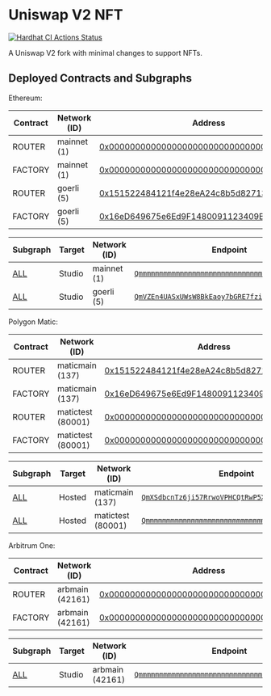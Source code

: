 # Uniswap V2 NFT

[![Hardhat CI Actions Status](https://github.com/nftfy/uniswap-v2-nft/workflows/Hardhat%20CI/badge.svg)](https://github.com/nftfy/uniswap-v2-nft/actions)

A Uniswap V2 fork with minimal changes to support NFTs.

## Deployed Contracts and Subgraphs

Ethereum:

| Contract     | Network (ID)      | Address                                                                                                                         |
| ------------ | ----------------- | ------------------------------------------------------------------------------------------------------------------------------- |
| ROUTER       | mainnet (1)       | [0x0000000000000000000000000000000000000000](https://etherscan.io/address/0x0000000000000000000000000000000000000000)           |
| FACTORY      | mainnet (1)       | [0x0000000000000000000000000000000000000000](https://etherscan.io/address/0x0000000000000000000000000000000000000000)           |
| ROUTER       | goerli (5)        | [0x151522484121f4e28eA24c8b5d827132775a93FE](https://goerli.etherscan.io/address/0x151522484121f4e28eA24c8b5d827132775a93FE)    |
| FACTORY      | goerli (5)        | [0x16eD649675e6Ed9F1480091123409B4b8D228dC1](https://goerli.etherscan.io/address/0x16eD649675e6Ed9F1480091123409B4b8D228dC1)    |

| Subgraph                        | Target | Network (ID)      | Endpoint                                                                                                                                 |
| ------------------------------- | ------ | ----------------- | ---------------------------------------------------------------------------------------------------------------------------------------- |
| [ALL](/subgraph/schema.graphql) | Studio | mainnet (1)       | [`Qmmmmmmmmmmmmmmmmmmmmmmmmmmmmmmmmmmmmmmmmmmmmm`](https://api.thegraph.com/subgraphs/id/Qmmmmmmmmmmmmmmmmmmmmmmmmmmmmmmmmmmmmmmmmmmmmm) |
| [ALL](/subgraph/schema.graphql) | Studio | goerli (5)        | [`QmVZEn4UASxUWsW8BkEaoy7bGRE7fziy2oCS31eLmLP2hw`](https://api.thegraph.com/subgraphs/id/QmPgzxAuAMYpKbiRrf72uQ1Sz7HAsajNc3ch4b173D7268) |

Polygon Matic:

| Contract     | Network (ID)      | Address                                                                                                                         |
| ------------ | ----------------- | ------------------------------------------------------------------------------------------------------------------------------- |
| ROUTER       | maticmain (137)   | [0x151522484121f4e28eA24c8b5d827132775a93FE](https://polygonscan.com/address/0x151522484121f4e28eA24c8b5d827132775a93FE)        |
| FACTORY      | maticmain (137)   | [0x16eD649675e6Ed9F1480091123409B4b8D228dC1](https://polygonscan.com/address/0x16eD649675e6Ed9F1480091123409B4b8D228dC1)        |
| ROUTER       | matictest (80001) | [0x0000000000000000000000000000000000000000](https://mumbai.polygonscan.com/address/0x0000000000000000000000000000000000000000) |
| FACTORY      | matictest (80001) | [0x0000000000000000000000000000000000000000](https://mumbai.polygonscan.com/address/0x0000000000000000000000000000000000000000) |

| Subgraph                        | Target | Network (ID)      | Endpoint                                                                                                                                 |
| ------------------------------- | ------ | ----------------- | ---------------------------------------------------------------------------------------------------------------------------------------- |
| [ALL](/subgraph/schema.graphql) | Hosted | maticmain (137)   | [`QmXSdbcnTz6ji57RrwoVPHCQtRwP5X8uNFPbakLCQWonKv`](https://api.thegraph.com/subgraphs/id/QmXSdbcnTz6ji57RrwoVPHCQtRwP5X8uNFPbakLCQWonKv) |
| [ALL](/subgraph/schema.graphql) | Hosted | matictest (80001) | [`Qmmmmmmmmmmmmmmmmmmmmmmmmmmmmmmmmmmmmmmmmmmmmm`](https://api.thegraph.com/subgraphs/id/Qmmmmmmmmmmmmmmmmmmmmmmmmmmmmmmmmmmmmmmmmmmmmm) |

Arbitrum One:

| Contract     | Network (ID)      | Address                                                                                                                         |
| ------------ | ----------------- | ------------------------------------------------------------------------------------------------------------------------------- |
| ROUTER       | arbmain (42161)   | [0x0000000000000000000000000000000000000000](https://arbiscan.io/address/0x0000000000000000000000000000000000000000)            |
| FACTORY      | arbmain (42161)   | [0x0000000000000000000000000000000000000000](https://arbiscan.io/address/0x0000000000000000000000000000000000000000)            |

| Subgraph                        | Target | Network (ID)      | Endpoint                                                                                                                                 |
| ------------------------------- | ------ | ----------------- | ---------------------------------------------------------------------------------------------------------------------------------------- |
| [ALL](/subgraph/schema.graphql) | Studio | arbmain (42161)   | [`Qmmmmmmmmmmmmmmmmmmmmmmmmmmmmmmmmmmmmmmmmmmmmm`](https://api.thegraph.com/subgraphs/id/Qmmmmmmmmmmmmmmmmmmmmmmmmmmmmmmmmmmmmmmmmmmmmm) |
